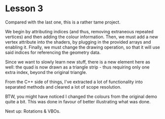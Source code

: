 Lesson 3
=========
Compared with the last one, this is a rather tame project.

We begin by attributing indices (and thus, removing extraneous repeated vertices) and then adding the colour information.
Then, we must add a new vertex attribute into the shaders, by plugging in the provided arrays and enabling it. Finally, we must change the drawing operation, so that it will use said indices for referencing the geometry data.

Since we want to slowly learn new stuff, there is a new element here as well: the quad is now drawn as a triangle strip - thus requiring only one extra index, beyond the original triangle.

From the C++ side of things, I've extracted a lot of functionality into separated methods and cleared a lot of scope resolution.

BTW, you might have noticed I changed the colours from the original demo quite a bit. This was done in favour of better illustrating what was done.

Next up: Rotations & VBOs.
